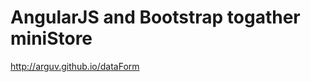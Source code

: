 AngularJS and Bootstrap togather **miniStore**
==============================================  
http://arguv.github.io/dataForm
